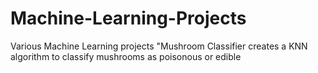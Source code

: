 # Machine-Learning-Projects
Various Machine Learning projects
"Mushroom Classifier creates a KNN algorithm to classify mushrooms as poisonous or edible

